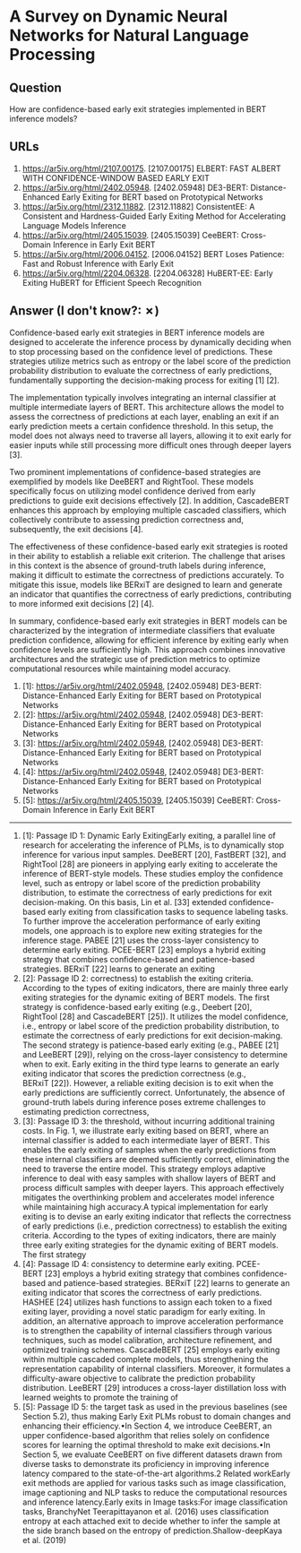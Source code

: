 # A Survey on Dynamic Neural Networks for Natural Language Processing

## Question

How are confidence-based early exit strategies implemented in BERT inference models?

## URLs

1. https://ar5iv.org/html/2107.00175. [2107.00175] ELBERT: FAST ALBERT WITH CONFIDENCE-WINDOW BASED EARLY EXIT
2. https://ar5iv.org/html/2402.05948. [2402.05948] DE3-BERT: Distance-Enhanced Early Exiting for BERT based on Prototypical Networks
3. https://ar5iv.org/html/2312.11882. [2312.11882] ConsistentEE: A Consistent and Hardness-Guided Early Exiting Method for Accelerating Language Models Inference
4. https://ar5iv.org/html/2405.15039. [2405.15039] CeeBERT: Cross-Domain Inference in Early Exit BERT
5. https://ar5iv.org/html/2006.04152. [2006.04152] BERT Loses Patience: Fast and Robust Inference with Early Exit
6. https://ar5iv.org/html/2204.06328. [2204.06328] HuBERT-EE: Early Exiting HuBERT for Efficient Speech Recognition

## Answer (I don't know?: ✗)

Confidence-based early exit strategies in BERT inference models are designed to accelerate the inference process by dynamically deciding when to stop processing based on the confidence level of predictions. These strategies utilize metrics such as entropy or the label score of the prediction probability distribution to evaluate the correctness of early predictions, fundamentally supporting the decision-making process for exiting [1] [2].

The implementation typically involves integrating an internal classifier at multiple intermediate layers of BERT. This architecture allows the model to assess the correctness of predictions at each layer, enabling an exit if an early prediction meets a certain confidence threshold. In this setup, the model does not always need to traverse all layers, allowing it to exit early for easier inputs while still processing more difficult ones through deeper layers [3].

Two prominent implementations of confidence-based strategies are exemplified by models like DeeBERT and RightTool. These models specifically focus on utilizing model confidence derived from early predictions to guide exit decisions effectively [2]. In addition, CascadeBERT enhances this approach by employing multiple cascaded classifiers, which collectively contribute to assessing prediction correctness and, subsequently, the exit decisions [4].

The effectiveness of these confidence-based early exit strategies is rooted in their ability to establish a reliable exit criterion. The challenge that arises in this context is the absence of ground-truth labels during inference, making it difficult to estimate the correctness of predictions accurately. To mitigate this issue, models like BERxiT are designed to learn and generate an indicator that quantifies the correctness of early predictions, contributing to more informed exit decisions [2] [4].

In summary, confidence-based early exit strategies in BERT models can be characterized by the integration of intermediate classifiers that evaluate prediction confidence, allowing for efficient inference by exiting early when confidence levels are sufficiently high. This approach combines innovative architectures and the strategic use of prediction metrics to optimize computational resources while maintaining model accuracy.

1. [1]:  https://ar5iv.org/html/2402.05948, [2402.05948] DE3-BERT: Distance-Enhanced Early Exiting for BERT based on Prototypical Networks
2. [2]:  https://ar5iv.org/html/2402.05948, [2402.05948] DE3-BERT: Distance-Enhanced Early Exiting for BERT based on Prototypical Networks
3. [3]:  https://ar5iv.org/html/2402.05948, [2402.05948] DE3-BERT: Distance-Enhanced Early Exiting for BERT based on Prototypical Networks
4. [4]:  https://ar5iv.org/html/2402.05948, [2402.05948] DE3-BERT: Distance-Enhanced Early Exiting for BERT based on Prototypical Networks
5. [5]:  https://ar5iv.org/html/2405.15039, [2405.15039] CeeBERT: Cross-Domain Inference in Early Exit BERT
---
1. [1]:  Passage ID 1: Dynamic Early ExitingEarly exiting, a parallel line of research for accelerating the inference of PLMs, is to dynamically stop inference for various input samples. DeeBERT [20], FastBERT [32], and RightTool [28] are pioneers in applying early exiting to accelerate the inference of BERT-style models. These studies employ the confidence level, such as entropy or label score of the prediction probability distribution, to estimate the correctness of early predictions for exit decision-making. On this basis, Lin et al. [33] extended confidence-based early exiting from classification tasks to sequence labeling tasks. To further improve the acceleration performance of early exiting models, one approach is to explore new exiting strategies for the inference stage. PABEE [21] uses the cross-layer consistency to determine early exiting. PCEE-BERT [23] employs a hybrid exiting strategy that combines confidence-based and patience-based strategies. BERxiT [22] learns to generate an exiting
2. [2]:  Passage ID 2: correctness) to establish the exiting criteria. According to the types of exiting indicators, there are mainly three early exiting strategies for the dynamic exiting of BERT models. The first strategy is confidence-based early exiting (e.g., Deebert [20], RightTool [28] and CascadeBERT [25]). It utilizes the model confidence, i.e., entropy or label score of the prediction probability distribution, to estimate the correctness of early predictions for exit decision-making. The second strategy is patience-based early exiting (e.g., PABEE [21] and LeeBERT [29]), relying on the cross-layer consistency to determine when to exit. Early exiting in the third type learns to generate an early exiting indicator that scores the prediction correctness (e.g., BERxiT [22]). However, a reliable exiting decision is to exit when the early predictions are sufficiently correct. Unfortunately, the absence of ground-truth labels during inference poses extreme challenges to estimating prediction correctness,
3. [3]:  Passage ID 3: the threshold, without incurring additional training costs. In Fig. 1, we illustrate early exiting based on BERT, where an internal classifier is added to each intermediate layer of BERT. This enables the early exiting of samples when the early predictions from these internal classifiers are deemed sufficiently correct, eliminating the need to traverse the entire model. This strategy employs adaptive inference to deal with easy samples with shallow layers of BERT and process difficult samples with deeper layers. This approach effectively mitigates the overthinking problem and accelerates model inference while maintaining high accuracy.A typical implementation for early exiting is to devise an early exiting indicator that reflects the correctness of early predictions (i.e., prediction correctness) to establish the exiting criteria. According to the types of exiting indicators, there are mainly three early exiting strategies for the dynamic exiting of BERT models. The first strategy
4. [4]:  Passage ID 4: consistency to determine early exiting. PCEE-BERT [23] employs a hybrid exiting strategy that combines confidence-based and patience-based strategies. BERxiT [22] learns to generate an exiting indicator that scores the correctness of early predictions. HASHEE [24] utilizes hash functions to assign each token to a fixed exiting layer, providing a novel static paradigm for early exiting. In addition, an alternative approach to improve acceleration performance is to strengthen the capability of internal classifiers through various techniques, such as model calibration, architecture refinement, and optimized training schemes. CascadeBERT [25] employs early exiting within multiple cascaded complete models, thus strengthening the representation capability of internal classifiers. Moreover, it formulates a difficulty-aware objective to calibrate the prediction probability distribution. LeeBERT [29] introduces a cross-layer distillation loss with learned weights to promote the training of
5. [5]:  Passage ID 5: the target task as used in the previous baselines (see Section 5.2), thus making Early Exit PLMs robust to domain changes and enhancing their efficiency.•In Section 4, we introduce CeeBERT, an upper confidence-based algorithm that relies solely on confidence scores for learning the optimal threshold to make exit decisions.•In Section 5, we evaluate CeeBERT on five different datasets drawn from diverse tasks to demonstrate its proficiency in improving inference latency compared to the state-of-the-art algorithms.2 Related workEarly exit methods are applied for various tasks such as image classification, image captioning and NLP tasks to reduce the computational resources and inference latency.Early exits in Image tasks:For image classification tasks, BranchyNet Teerapittayanon et al. (2016) uses classification entropy at each attached exit to decide whether to infer the sample at the side branch based on the entropy of prediction.Shallow-deepKaya et al. (2019)